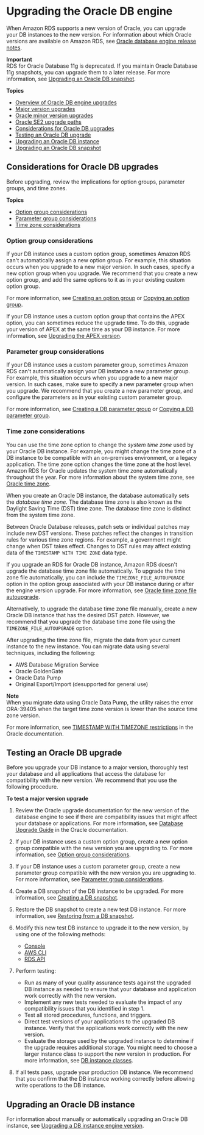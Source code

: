 # Upgrading the Oracle DB engine<a name="USER_UpgradeDBInstance.Oracle"></a>

When Amazon RDS supports a new version of Oracle, you can upgrade your DB instances to the new version\. For information about which Oracle versions are available on Amazon RDS, see [Oracle database engine release notes](Appendix.Oracle.PatchComposition.md)\.

**Important**  
RDS for Oracle Database 11g is deprecated\. If you maintain Oracle Database 11g snapshots, you can upgrade them to a later release\. For more information, see [Upgrading an Oracle DB snapshot](USER_UpgradeDBSnapshot.Oracle.md)\.

**Topics**
+ [Overview of Oracle DB engine upgrades](USER_UpgradeDBInstance.Oracle.Overview.md)
+ [Major version upgrades](USER_UpgradeDBInstance.Oracle.Major.md)
+ [Oracle minor version upgrades](USER_UpgradeDBInstance.Oracle.Minor.md)
+ [Oracle SE2 upgrade paths](USER_UpgradeDBInstance.Oracle.SE2.md)
+ [Considerations for Oracle DB upgrades](#USER_UpgradeDBInstance.Oracle.OGPG)
+ [Testing an Oracle DB upgrade](#USER_UpgradeDBInstance.Oracle.UpgradeTesting)
+ [Upgrading an Oracle DB instance](#USER_UpgradeDBInstance.Oracle.Upgrading)
+ [Upgrading an Oracle DB snapshot](USER_UpgradeDBSnapshot.Oracle.md)

## Considerations for Oracle DB upgrades<a name="USER_UpgradeDBInstance.Oracle.OGPG"></a>

Before upgrading, review the implications for option groups, parameter groups, and time zones\.

**Topics**
+ [Option group considerations](#USER_UpgradeDBInstance.Oracle.OGPG.OG)
+ [Parameter group considerations](#USER_UpgradeDBInstance.Oracle.OGPG.PG)
+ [Time zone considerations](#USER_UpgradeDBInstance.Oracle.OGPG.DST)

### Option group considerations<a name="USER_UpgradeDBInstance.Oracle.OGPG.OG"></a>

If your DB instance uses a custom option group, sometimes Amazon RDS can't automatically assign a new option group\. For example, this situation occurs when you upgrade to a new major version\. In such cases, specify a new option group when you upgrade\. We recommend that you create a new option group, and add the same options to it as in your existing custom option group\. 

For more information, see [Creating an option group](USER_WorkingWithOptionGroups.md#USER_WorkingWithOptionGroups.Create) or [Copying an option group](USER_WorkingWithOptionGroups.md#USER_WorkingWithOptionGroups.Copy)\. 

If your DB instance uses a custom option group that contains the APEX option, you can sometimes reduce the upgrade time\. To do this, upgrade your version of APEX at the same time as your DB instance\. For more information, see [Upgrading the APEX version](Appendix.Oracle.Options.APEX.md#Appendix.Oracle.Options.APEX.Upgrade)\. 

### Parameter group considerations<a name="USER_UpgradeDBInstance.Oracle.OGPG.PG"></a>

If your DB instance uses a custom parameter group, sometimes Amazon RDS can't automatically assign your DB instance a new parameter group\. For example, this situation occurs when you upgrade to a new major version\. In such cases, make sure to specify a new parameter group when you upgrade\. We recommend that you create a new parameter group, and configure the parameters as in your existing custom parameter group\.

For more information, see [Creating a DB parameter group](USER_WorkingWithDBInstanceParamGroups.md#USER_WorkingWithParamGroups.Creating) or [Copying a DB parameter group](USER_WorkingWithDBInstanceParamGroups.md#USER_WorkingWithParamGroups.Copying)\. 

### Time zone considerations<a name="USER_UpgradeDBInstance.Oracle.OGPG.DST"></a>

You can use the time zone option to change the *system time zone* used by your Oracle DB instance\. For example, you might change the time zone of a DB instance to be compatible with an on\-premises environment, or a legacy application\. The time zone option changes the time zone at the host level\. Amazon RDS for Oracle updates the system time zone automatically throughout the year\. For more information about the system time zone, see [Oracle time zone](Appendix.Oracle.Options.Timezone.md)\.

When you create an Oracle DB instance, the database automatically sets the *database time zone*\. The database time zone is also known as the Daylight Saving Time \(DST\) time zone\. The database time zone is distinct from the system time zone\.

Between Oracle Database releases, patch sets or individual patches may include new DST versions\. These patches reflect the changes in transition rules for various time zone regions\. For example, a government might change when DST takes effect\. Changes to DST rules may affect existing data of the `TIMESTAMP WITH TIME ZONE` data type\.

If you upgrade an RDS for Oracle DB instance, Amazon RDS doesn't upgrade the database time zone file automatically\. To upgrade the time zone file automatically, you can include the `TIMEZONE_FILE_AUTOUPGRADE` option in the option group associated with your DB instance during or after the engine version upgrade\. For more information, see [Oracle time zone file autoupgrade](Appendix.Oracle.Options.Timezone-file-autoupgrade.md)\.

Alternatively, to upgrade the database time zone file manually, create a new Oracle DB instance that has the desired DST patch\. However, we recommend that you upgrade the database time zone file using the `TIMEZONE_FILE_AUTOUPGRADE` option\.

After upgrading the time zone file, migrate the data from your current instance to the new instance\. You can migrate data using several techniques, including the following:
+ AWS Database Migration Service
+ Oracle GoldenGate
+ Oracle Data Pump
+ Original Export/Import \(desupported for general use\)

**Note**  
When you migrate data using Oracle Data Pump, the utility raises the error ORA\-39405 when the target time zone version is lower than the source time zone version\.

For more information, see [TIMESTAMP WITH TIMEZONE restrictions](https://docs.oracle.com/en/database/oracle/oracle-database/19/sutil/oracle-data-pump-overview.html#GUID-9B6C92EE-860E-43DD-9728-735B17B9DA89) in the Oracle documentation\. 

## Testing an Oracle DB upgrade<a name="USER_UpgradeDBInstance.Oracle.UpgradeTesting"></a>

Before you upgrade your DB instance to a major version, thoroughly test your database and all applications that access the database for compatibility with the new version\. We recommend that you use the following procedure\. 

**To test a major version upgrade**

1. Review the Oracle upgrade documentation for the new version of the database engine to see if there are compatibility issues that might affect your database or applications\. For more information, see [Database Upgrade Guide](https://docs.oracle.com/database/121/UPGRD/toc.htm) in the Oracle documentation\. 

1. If your DB instance uses a custom option group, create a new option group compatible with the new version you are upgrading to\. For more information, see [Option group considerations](#USER_UpgradeDBInstance.Oracle.OGPG.OG)\. 

1. If your DB instance uses a custom parameter group, create a new parameter group compatible with the new version you are upgrading to\. For more information, see [Parameter group considerations](#USER_UpgradeDBInstance.Oracle.OGPG.PG)\. 

1. Create a DB snapshot of the DB instance to be upgraded\. For more information, see [Creating a DB snapshot](USER_CreateSnapshot.md)\. 

1. Restore the DB snapshot to create a new test DB instance\. For more information, see [Restoring from a DB snapshot](USER_RestoreFromSnapshot.md)\. 

1. Modify this new test DB instance to upgrade it to the new version, by using one of the following methods: 
   + [Console](USER_UpgradeDBInstance.Upgrading.md#USER_UpgradeDBInstance.Upgrading.Manual.Console)
   + [AWS CLI](USER_UpgradeDBInstance.Upgrading.md#USER_UpgradeDBInstance.Upgrading.Manual.CLI)
   + [RDS API](USER_UpgradeDBInstance.Upgrading.md#USER_UpgradeDBInstance.Upgrading.Manual.API)

1. Perform testing: 
   + Run as many of your quality assurance tests against the upgraded DB instance as needed to ensure that your database and application work correctly with the new version\. 
   + Implement any new tests needed to evaluate the impact of any compatibility issues that you identified in step 1\. 
   + Test all stored procedures, functions, and triggers\. 
   + Direct test versions of your applications to the upgraded DB instance\. Verify that the applications work correctly with the new version\. 
   + Evaluate the storage used by the upgraded instance to determine if the upgrade requires additional storage\. You might need to choose a larger instance class to support the new version in production\. For more information, see [DB instance classes](Concepts.DBInstanceClass.md)\. 

1. If all tests pass, upgrade your production DB instance\. We recommend that you confirm that the DB instance working correctly before allowing write operations to the DB instance\.

## Upgrading an Oracle DB instance<a name="USER_UpgradeDBInstance.Oracle.Upgrading"></a>

For information about manually or automatically upgrading an Oracle DB instance, see [Upgrading a DB instance engine version](USER_UpgradeDBInstance.Upgrading.md)\.
